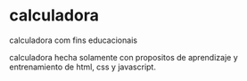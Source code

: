 # calculadora
calculadora com fins educacionais

calculadora hecha solamente con propositos de aprendizaje y entrenamiento de html, css y javascript.
